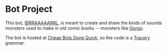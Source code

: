 # Bot Project

This bot, [@RRAAAAARRL](https://twitter.com/RRAAAAARRL), is meant to create and share the kinds of sounds monsters used to make in old comic books -- monsters like [Gorgo](https://comicbookplus.com/?dlid=125180).

The bot is hosted at [Cheap Bots Done Quick](https://cheapbotsdonequick.com), so the code is a [Tracery](http://www.tracery.io/) grammar.

